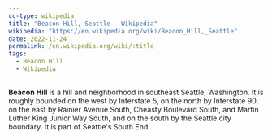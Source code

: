 ```yaml
---
cc-type: wikipedia
title: "Beacon Hill, Seattle - Wikipedia"
wikipedia: "https://en.wikipedia.org/wiki/Beacon_Hill,_Seattle"
date: 2022-11-24
permalink: /en.wikipedia.org/wiki/:title
tags:
  - Beacon Hill
  - Wikipedia
---
```

**Beacon Hill** is a hill and neighborhood in southeast Seattle, Washington. It is roughly bounded on the west by Interstate 5, on the north by Interstate 90, on the east by Rainier Avenue South, Cheasty Boulevard South, and Martin Luther King Junior Way South, and on the south by the Seattle city boundary. It is part of Seattle's South End.